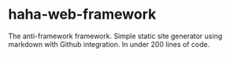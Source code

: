 # haha-web-framework
The anti-framework framework. Simple static site generator using markdown with Github integration. In under 200 lines of code.
